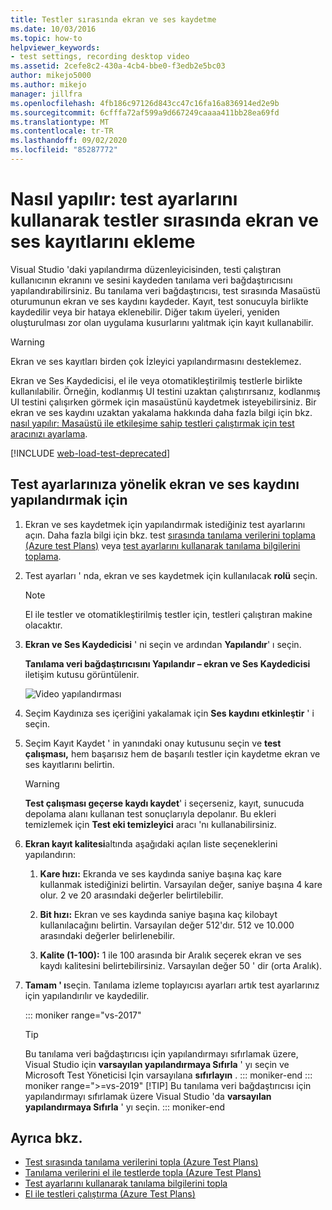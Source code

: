 ```yaml
---
title: Testler sırasında ekran ve ses kaydetme
ms.date: 10/03/2016
ms.topic: how-to
helpviewer_keywords:
- test settings, recording desktop video
ms.assetid: 2cefe8c2-430a-4cb4-bbe0-f3edb2e5bc03
author: mikejo5000
ms.author: mikejo
manager: jillfra
ms.openlocfilehash: 4fb186c97126d843cc47c16fa16a836914ed2e9b
ms.sourcegitcommit: 6cfffa72af599a9d667249caaaa411bb28ea69fd
ms.translationtype: MT
ms.contentlocale: tr-TR
ms.lasthandoff: 09/02/2020
ms.locfileid: "85287772"
---
```

# <a name="how-to-include-recordings-of-the-screen-and-voice-during-tests-using-test-settings"></a>Nasıl yapılır: test ayarlarını kullanarak testler sırasında ekran ve ses kayıtlarını ekleme

Visual Studio 'daki yapılandırma düzenleyicisinden, testi çalıştıran kullanıcının ekranını ve sesini kaydeden tanılama veri bağdaştırıcısını yapılandırabilirsiniz. Bu tanılama veri bağdaştırıcısı, test sırasında Masaüstü oturumunun ekran ve ses kaydını kaydeder. Kayıt, test sonucuyla birlikte kaydedilir veya bir hataya eklenebilir. Diğer takım üyeleri, yeniden oluşturulması zor olan uygulama kusurlarını yalıtmak için kayıt kullanabilir.

> [!WARNING]
> Ekran ve ses kayıtları birden çok İzleyici yapılandırmasını desteklemez.

Ekran ve Ses Kaydedicisi, el ile veya otomatikleştirilmiş testlerle birlikte kullanılabilir. Örneğin, kodlanmış UI testini uzaktan çalıştırırsanız, kodlanmış UI testini çalışırken görmek için masaüstünü kaydetmek isteyebilirsiniz. Bir ekran ve ses kaydını uzaktan yakalama hakkında daha fazla bilgi için bkz. [nasıl yapılır: Masaüstü ile etkileşime sahip testleri çalıştırmak için test aracınızı ayarlama](../test/how-to-set-up-your-test-agent-to-run-tests-that-interact-with-the-desktop.md).

[!INCLUDE [web-load-test-deprecated](includes/web-load-test-deprecated.md)]

## <a name="to-configure-screen-and-voice-recording-for-your-test-settings"></a>Test ayarlarınıza yönelik ekran ve ses kaydını yapılandırmak için

1. Ekran ve ses kaydetmek için yapılandırmak istediğiniz test ayarlarını açın. Daha fazla bilgi için bkz. test [sırasında tanılama verilerini toplama (Azure test Plans)](/azure/devops/test/collect-diagnostic-data?view=vsts) veya [test ayarlarını kullanarak tanılama bilgilerini toplama](../test/collect-diagnostic-information-using-test-settings.md).

2. Test ayarları ' nda, ekran ve ses kaydetmek için kullanılacak **rolü** seçin.

    > [!NOTE]
    > El ile testler ve otomatikleştirilmiş testler için, testleri çalıştıran makine olacaktır.

3. **Ekran ve Ses Kaydedicisi** ' ni seçin ve ardından **Yapılandır**' ı seçin.

     **Tanılama veri bağdaştırıcısını Yapılandır – ekran ve Ses Kaydedicisi** iletişim kutusu görüntülenir.

     ![Video yapılandırması](../test/media/testsettingvideoconfiggdr.png)

4. Seçim Kaydınıza ses içeriğini yakalamak için **Ses kaydını etkinleştir** ' i seçin.

5. Seçim Kayıt Kaydet ' in yanındaki onay kutusunu seçin ve **test çalışması,** hem başarısız hem de başarılı testler için kaydetme ekran ve ses kayıtlarını belirtin.

    > [!WARNING]
    > **Test çalışması geçerse kaydı kaydet**' i seçerseniz, kayıt, sunucuda depolama alanı kullanan test sonuçlarıyla depolanır. Bu ekleri temizlemek için **Test eki temizleyici** aracı 'nı kullanabilirsiniz.

6. **Ekran kayıt kalitesi**altında aşağıdaki açılan liste seçeneklerini yapılandırın:

    1. **Kare hızı:** Ekranda ve ses kaydında saniye başına kaç kare kullanmak istediğinizi belirtin. Varsayılan değer, saniye başına 4 kare olur. 2 ve 20 arasındaki değerler belirtilebilir.

    2. **Bit hızı:** Ekran ve ses kaydında saniye başına kaç kilobayt kullanılacağını belirtin. Varsayılan değer 512'dır. 512 ve 10.000 arasındaki değerler belirlenebilir.

    3. **Kalite (1-100):** 1 ile 100 arasında bir Aralık seçerek ekran ve ses kaydı kalitesini belirtebilirsiniz. Varsayılan değer 50 ' dir (orta Aralık).

7. **Tamam ' ı**seçin. Tanılama izleme toplayıcısı ayarları artık test ayarlarınız için yapılandırılır ve kaydedilir.

    ::: moniker range="vs-2017"
    > [!TIP]
    > Bu tanılama veri bağdaştırıcısı için yapılandırmayı sıfırlamak üzere, Visual Studio için **varsayılan yapılandırmaya Sıfırla** ' yı seçin ve Microsoft Test Yöneticisi Için varsayılana **sıfırlayın** .
    ::: moniker-end
    ::: moniker range=">=vs-2019"
    > [!TIP]
    > Bu tanılama veri bağdaştırıcısı için yapılandırmayı sıfırlamak üzere Visual Studio 'da **varsayılan yapılandırmaya Sıfırla** ' yı seçin.
    ::: moniker-end

## <a name="see-also"></a>Ayrıca bkz.

- [Test sırasında tanılama verilerini topla (Azure Test Plans)](/azure/devops/test/collect-diagnostic-data?view=vsts)
- [Tanılama verilerini el ile testlerde topla (Azure Test Plans)](/azure/devops/test/mtm/collect-more-diagnostic-data-in-manual-tests?view=vsts)
- [Test ayarlarını kullanarak tanılama bilgilerini topla](../test/collect-diagnostic-information-using-test-settings.md)
- [El ile testleri çalıştırma (Azure Test Plans)](/azure/devops/test/run-manual-tests?view=vsts)
